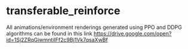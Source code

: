 # transferable_reinforce


All animations/environment renderings generated using PPO and DDPG algorithms can be found in this link 
https://drive.google.com/open?id=1Sj2ZRqGiwmntiIFf2c9Bj1Vk7qsaXwBf
